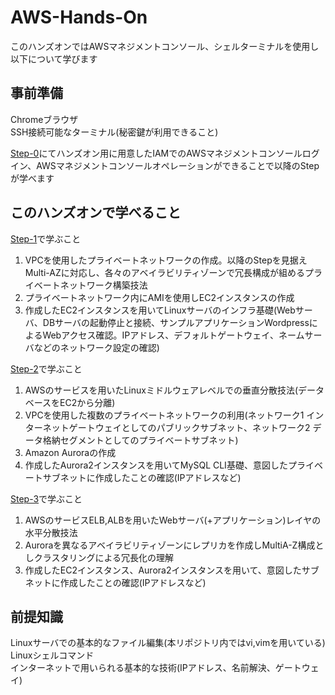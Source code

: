 # AWS-Hands-On
このハンズオンではAWSマネジメントコンソール、シェルターミナルを使用し以下について学びます

## 事前準備
Chromeブラウザ  
SSH接続可能なターミナル(秘密鍵が利用できること)

[Step-0](./Step-0.md)にてハンズオン用に用意したIAMでのAWSマネジメントコンソールログイン、AWSマネジメントコンソールオペレーションができることで以降のStepが学べます

## このハンズオンで学べること

[Step-1](./Step-1.md)で学ぶこと

1. VPCを使用したプライベートネットワークの作成。以降のStepを見据えMulti-AZに対応し、各々のアベイラビリティゾーンで冗長構成が組めるプライベートネットワーク構築技法
2. プライベートネットワーク内にAMIを使用しEC2インスタンスの作成
3. 作成したEC2インスタンスを用いてLinuxサーバのインフラ基礎(Webサーバ、DBサーバの起動停止と接続、サンプルアプリケーションWordpressによるWebアクセス確認。IPアドレス、デフォルトゲートウェイ、ネームサーバなどのネットワーク設定の確認)

[Step-2](./Step-2.md)で学ぶこと

1. AWSのサービスを用いたLinuxミドルウェアレベルでの垂直分散技法(データベースをEC2から分離)
2. VPCを使用した複数のプライベートネットワークの利用(ネットワーク1 インターネットゲートウェイとしてのパブリックサブネット、ネットワーク2 データ格納セグメントとしてのプライベートサブネット)
3. Amazon Auroraの作成
4. 作成したAurora2インスタンスを用いてMySQL CLI基礎、意図したプライベートサブネットに作成したことの確認(IPアドレスなど)

[Step-3](./Step-3.md)で学ぶこと

1. AWSのサービスELB,ALBを用いたWebサーバ(+アプリケーション)レイヤの水平分散技法
2. Auroraを異なるアベイラビリティゾーンにレプリカを作成しMultiA-Z構成としクラスタリングによる冗長化の理解
3. 作成したEC2インスタンス、Aurora2インスタンスを用いて、意図したサブネットに作成したことの確認(IPアドレスなど)

## 前提知識
Linuxサーバでの基本的なファイル編集(本リポジトリ内ではvi,vimを用いている)  
Linuxシェルコマンド  
インターネットで用いられる基本的な技術(IPアドレス、名前解決、ゲートウェイ)
